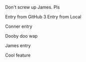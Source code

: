 Don't screw up James. Pls

Entry from GitHub 3
Entry from Local

Conner entry

Dooby doo wap

James entry

Cool feature